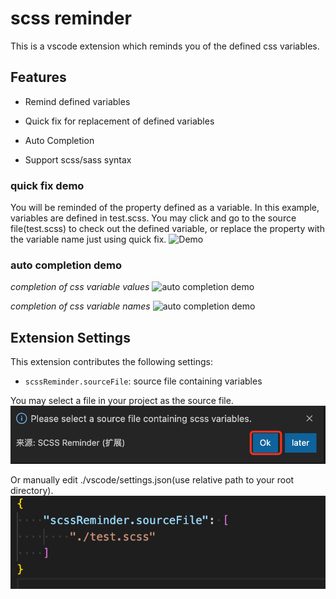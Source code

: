 # scss reminder

This is a vscode extension which reminds you of the defined css variables.

## Features

- Remind defined variables

- Quick fix for replacement of defined variables

- Auto Completion

- Support scss/sass syntax

### quick fix demo

You will be reminded of the property defined as a variable. In this example, variables are defined in test.scss. You may click and go to the source file(test.scss) to check out the defined variable, or replace the property with the variable name just using quick fix.
![Demo](https://github.com/patrickli147/demos/blob/main/scss-reminder/scss-reminder.gif?raw=true)

### auto completion demo

*completion of css variable values*
![auto completion demo](https://github.com/patrickli147/demos/blob/main/scss-reminder/completion-value.gif?raw=true)

*completion of css variable names*
![auto completion demo](https://github.com/patrickli147/demos/blob/main/scss-reminder/completion-variable.gif?raw=true)

## Extension Settings

This extension contributes the following settings:

- `scssReminder.sourceFile`: source file containing variables

You may select a file in your project as the source file.
![select a file](https://github.com/patrickli147/demos/blob/main/scss-reminder/selectModal.png?raw=true)

Or manually edit ./vscode/settings.json(use relative path to your root directory).
![settings.json](https://github.com/patrickli147/demos/blob/main/scss-reminder/settings.png?raw=true)

